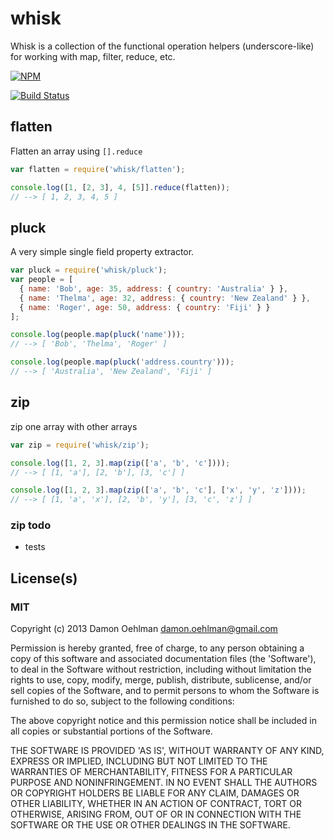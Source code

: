 # whisk

Whisk is a collection of the functional operation helpers (underscore-like)
for working with map, filter, reduce, etc.


[![NPM](https://nodei.co/npm/whisk.png)](https://nodei.co/npm/whisk/)

[![Build Status](https://drone.io/bitbucket.org/DamonOehlman/whisk/status.png)](https://drone.io/bitbucket.org/DamonOehlman/whisk/latest)

## flatten

Flatten an array using `[].reduce`

```js
var flatten = require('whisk/flatten');

console.log([1, [2, 3], 4, [5]].reduce(flatten));
// --> [ 1, 2, 3, 4, 5 ]
```

## pluck

A very simple single field property extractor.

```js
var pluck = require('whisk/pluck');
var people = [
  { name: 'Bob', age: 35, address: { country: 'Australia' } },
  { name: 'Thelma', age: 32, address: { country: 'New Zealand' } },
  { name: 'Roger', age: 50, address: { country: 'Fiji' } }
];

console.log(people.map(pluck('name')));
// --> [ 'Bob', 'Thelma', 'Roger' ]

console.log(people.map(pluck('address.country')));
// --> [ 'Australia', 'New Zealand', 'Fiji' ]
```

## zip

zip one array with other arrays

```js
var zip = require('whisk/zip');

console.log([1, 2, 3].map(zip(['a', 'b', 'c'])));
// --> [ [1, 'a'], [2, 'b'], [3, 'c'] ]

console.log([1, 2, 3].map(zip(['a', 'b', 'c'], ['x', 'y', 'z'])));
// --> [ [1, 'a', 'x'], [2, 'b', 'y'], [3, 'c', 'z'] ]
```

### zip todo

- tests

## License(s)

### MIT

Copyright (c) 2013 Damon Oehlman <damon.oehlman@gmail.com>

Permission is hereby granted, free of charge, to any person obtaining
a copy of this software and associated documentation files (the
'Software'), to deal in the Software without restriction, including
without limitation the rights to use, copy, modify, merge, publish,
distribute, sublicense, and/or sell copies of the Software, and to
permit persons to whom the Software is furnished to do so, subject to
the following conditions:

The above copyright notice and this permission notice shall be
included in all copies or substantial portions of the Software.

THE SOFTWARE IS PROVIDED 'AS IS', WITHOUT WARRANTY OF ANY KIND,
EXPRESS OR IMPLIED, INCLUDING BUT NOT LIMITED TO THE WARRANTIES OF
MERCHANTABILITY, FITNESS FOR A PARTICULAR PURPOSE AND NONINFRINGEMENT.
IN NO EVENT SHALL THE AUTHORS OR COPYRIGHT HOLDERS BE LIABLE FOR ANY
CLAIM, DAMAGES OR OTHER LIABILITY, WHETHER IN AN ACTION OF CONTRACT,
TORT OR OTHERWISE, ARISING FROM, OUT OF OR IN CONNECTION WITH THE
SOFTWARE OR THE USE OR OTHER DEALINGS IN THE SOFTWARE.
